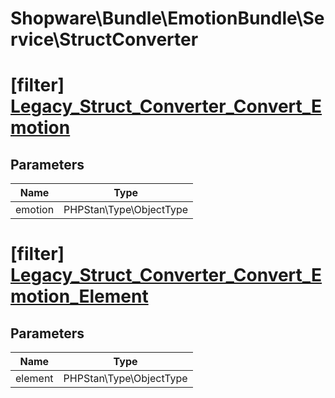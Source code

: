# Shopware\Bundle\EmotionBundle\Service\StructConverter

# [filter] [Legacy_Struct_Converter_Convert_Emotion](https://github.com/shopware/shopware/blob/5.6/engine/Shopware/Bundle/EmotionBundle/Service/StructConverter.php#L103)

## Parameters

| Name        | Type           |
| ------------- |:-------------:|
| emotion        | PHPStan\Type\ObjectType           |


# [filter] [Legacy_Struct_Converter_Convert_Emotion_Element](https://github.com/shopware/shopware/blob/5.6/engine/Shopware/Bundle/EmotionBundle/Service/StructConverter.php#L227)

## Parameters

| Name        | Type           |
| ------------- |:-------------:|
| element        | PHPStan\Type\ObjectType           |
